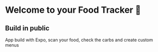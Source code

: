 # Welcome to your Food Tracker 👋
## Build in public

App build with Expo, scan your food, check the carbs and create custom menus

